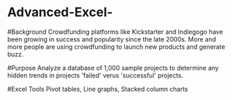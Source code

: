# Advanced-Excel-

#Background
Crowdfunding platforms like Kickstarter and Indiegogo have been growing in success and popularity since the late 2000s. More and more people are using crowdfunding to launch new products and generate buzz. 

#Purpose
Analyze a database of 1,000 sample projects to determine any hidden trends in projects 'failed' verus 'successful' projects. 

#Excel Tools
Pivot tables, Line graphs, Stacked column charts 
